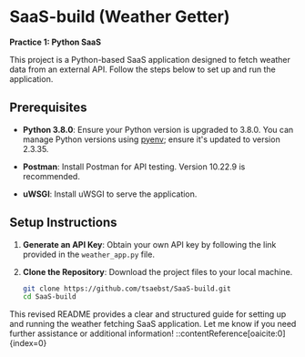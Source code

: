 # SaaS-build (Weather Getter)

**Practice 1: Python SaaS**

This project is a Python-based SaaS application designed to fetch weather data from an external API. Follow the steps below to set up and run the application.

## Prerequisites

- **Python 3.8.0**: Ensure your Python version is upgraded to 3.8.0. You can manage Python versions using [pyenv](https://github.com/pyenv/pyenv); ensure it's updated to version 2.3.35.

- **Postman**: Install Postman for API testing. Version 10.22.9 is recommended.

- **uWSGI**: Install uWSGI to serve the application.

## Setup Instructions

1. **Generate an API Key**: Obtain your own API key by following the link provided in the `weather_app.py` file.

2. **Clone the Repository**: Download the project files to your local machine.

   ```bash
   git clone https://github.com/tsaebst/SaaS-build.git
   cd SaaS-build

This revised README provides a clear and structured guide for setting up and running the weather fetching SaaS application. Let me know if you need further assistance or additional information!
::contentReference[oaicite:0]{index=0}
 

